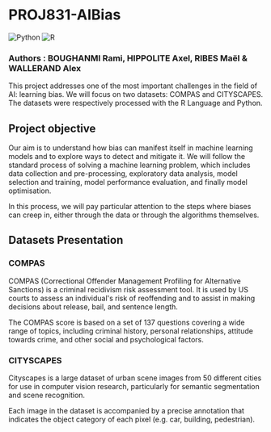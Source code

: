 # PROJ831-AIBias

![Python](https://img.shields.io/badge/Python-14354C?style=for-the-badge&logo=python&logoColor=white)
![R](https://img.shields.io/badge/R-276DC3?style=for-the-badge&logo=r&logoColor=white)

### Authors : BOUGHANMI Rami, HIPPOLITE Axel, RIBES Maël & WALLERAND Alex

This project addresses one of the most important challenges in the field of AI: learning bias. We will focus on two datasets: COMPAS and CITYSCAPES.  The datasets were respectively processed with the R Language and Python.

## Project objective

Our aim is to understand how bias can manifest itself in machine learning models and to explore ways to detect and mitigate it. We will follow the standard process of solving a machine learning problem, which includes data collection and pre-processing, exploratory data analysis, model selection and training, model performance evaluation, and finally model optimisation.

In this process, we will pay particular attention to the steps where biases can creep in, either through the data or through the algorithms themselves.

## Datasets Presentation

### COMPAS

COMPAS (Correctional Offender Management Profiling for Alternative Sanctions) is a criminal recidivism risk assessment tool. It is used by US courts to assess an individual's risk of reoffending and to assist in making decisions about release, bail, and sentence length.

The COMPAS score is based on a set of 137 questions covering a wide range of topics, including criminal history, personal relationships, attitude towards crime, and other social and psychological factors.

### CITYSCAPES

Cityscapes is a large dataset of urban scene images from 50 different cities for use in computer vision research, particularly for semantic segmentation and scene recognition.

Each image in the dataset is accompanied by a precise annotation that indicates the object category of each pixel (e.g. car, building, pedestrian).